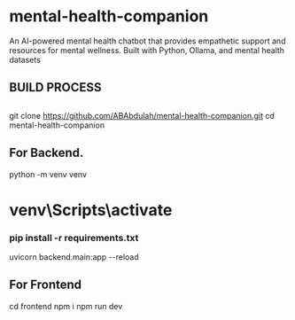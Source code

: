 # mental-health-companion
An AI-powered mental health chatbot that provides empathetic support and resources for mental wellness. Built with Python, Ollama, and mental health datasets

## BUILD PROCESS
##
git clone https://github.com/ABAbdulah/mental-health-companion.git
cd mental-health-companion
## For Backend. 
python -m venv venv
# venv\Scripts\activate
### pip install -r requirements.txt
uvicorn backend.main:app --reload

## For Frontend
cd frontend
npm i
npm run dev
